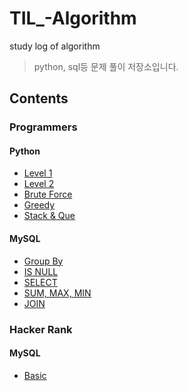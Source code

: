 # TIL_-Algorithm
study log of algorithm

> python, sql등 문제 풀이 저장소입니다.


## Contents

### Programmers

#### Python
* [Level 1](https://github.com/jjy0328/TIL_-Algorithm/tree/main/Programmers/Python/Level01)
* [Level 2](https://github.com/jjy0328/TIL_-Algorithm/tree/main/Programmers/Python/Level02)
* [Brute Force](https://github.com/jjy0328/TIL_-Algorithm/tree/main/Programmers/Python/BruteForce)
* [Greedy](https://github.com/jjy0328/TIL_-Algorithm/tree/main/Programmers/Python/Greedy)
* [Stack & Que](https://github.com/jjy0328/TIL_-Algorithm/tree/main/Programmers/Python/Stack_Que)


#### MySQL
* [Group By](https://github.com/jjy0328/TIL_-Algorithm/tree/main/Programmers/MySQL/GROUP%20BY)
* [IS NULL](https://github.com/jjy0328/TIL_-Algorithm/tree/main/Programmers/MySQL/IS%20NULL)
* [SELECT](https://github.com/jjy0328/TIL_-Algorithm/tree/main/Programmers/MySQL/SELECT)
* [SUM, MAX, MIN](https://github.com/jjy0328/TIL_-Algorithm/tree/main/Programmers/MySQL/SUM%2CMAX%2CMIN)
* [JOIN](https://github.com/jjy0328/TIL_-Algorithm/tree/main/Programmers/MySQL/JOIN)


### Hacker Rank

#### MySQL
* [Basic](https://github.com/jjy0328/TIL_-Algorithm/tree/main/HackerRank/MySQL/Basic)
